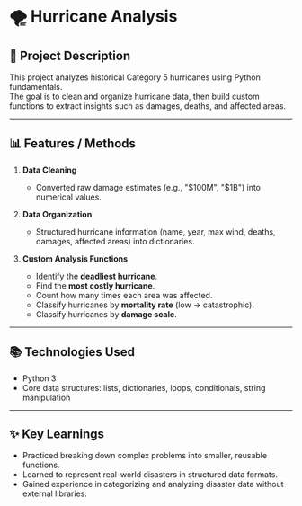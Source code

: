 # 🌪 Hurricane Analysis  

## 📌 Project Description  
This project analyzes historical Category 5 hurricanes using Python fundamentals.  
The goal is to clean and organize hurricane data, then build custom functions to extract insights such as damages, deaths, and affected areas.  

---

## 📊 Features / Methods  
1. **Data Cleaning**  
   - Converted raw damage estimates (e.g., "$100M", "$1B") into numerical values.  

2. **Data Organization**  
   - Structured hurricane information (name, year, max wind, deaths, damages, affected areas) into dictionaries.  

3. **Custom Analysis Functions**  
   - Identify the **deadliest hurricane**.  
   - Find the **most costly hurricane**.  
   - Count how many times each area was affected.  
   - Classify hurricanes by **mortality rate** (low → catastrophic).  
   - Classify hurricanes by **damage scale**.  

---

## 📚 Technologies Used 
- Python 3  
- Core data structures: lists, dictionaries, loops, conditionals, string manipulation  

---

## ✨ Key Learnings  
- Practiced breaking down complex problems into smaller, reusable functions.  
- Learned to represent real-world disasters in structured data formats.  
- Gained experience in categorizing and analyzing disaster data without external libraries.  
